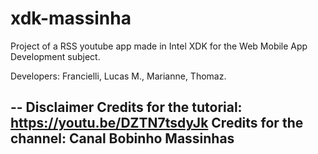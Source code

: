 # xdk-massinha
Project of a RSS youtube app made in Intel XDK for the Web Mobile App Development subject.

Developers: Francielli, Lucas M., Marianne, Thomaz.

-- Disclaimer
Credits for the tutorial: https://youtu.be/DZTN7tsdyJk
Credits for the channel: Canal Bobinho Massinhas
--
